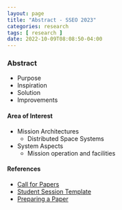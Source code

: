 ```yaml
---
layout: page
title: "Abstract - SSEO 2023"
categories: research
tags: [ research ]
date: 2022-10-09T08:08:50-04:00
---
```


### Abstract 
* Purpose
* Inspiration
* Solution
* Improvements


#### Area of Interest
* Mission Architectures
  * Distributed Space Systems
* System Aspects
  * Mission operation and facilities


#### References
* [Call for Papers](https://iaaspace.org/wp-content/uploads/iaa/Scientific%20Activity/conf/sseo2023/berlin2023call.pdf)
* [Student Session Template](https://iaaspace.org/wp-content/uploads/iaa/Scientific%20Activity/conf/sseo2021/berlin2021paper.dotx)
* [Preparing a Paper](https://iaaspace.org/publications/acta-astronautica/#PUBactaHowPub)